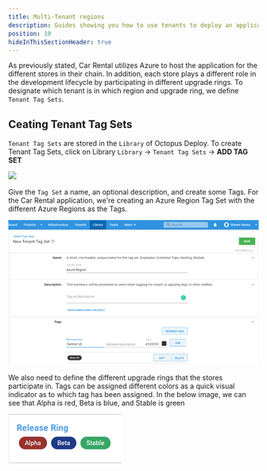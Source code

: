 ```yaml
---
title: Multi-Tenant regions
description: Guides showing you how to use tenants to deploy an application to regions using different release rings.
position: 10
hideInThisSectionHeader: true
---
```


As previously stated, Car Rental utilizes Azure to host the application for the different stores in their chain.  In addition, each store plays a different role in the development lifecycle by participating in different upgrade rings.  To designate which tenant is in which region and upgrade ring, we define `Tenant Tag Sets`.

## Ceating Tenant Tag Sets
`Tenant Tag Sets` are stored in the `Library` of Octopus Deploy.  To create Tenant Tag Sets, click on Library `Library` -> `Tenant Tag Sets` -> **ADD TAG SET**

![](images/tenant-tageset-create.png)

Give the `Tag Set` a name, an optional description, and create some Tags.  For the Car Rental application, we're creating an Azure Region Tag Set with the different Azure Regions as the Tags.

![](images/tenant-tag-create.png)

We also need to define the different upgrade rings that the stores participate in.  Tags can be assigned different colors as a quick visual indicator as to which tag has been assigned.  In the below image, we can see that Alpha is red, Beta is blue, and Stable is green

![](images/tenant-tag-release-ring.png)